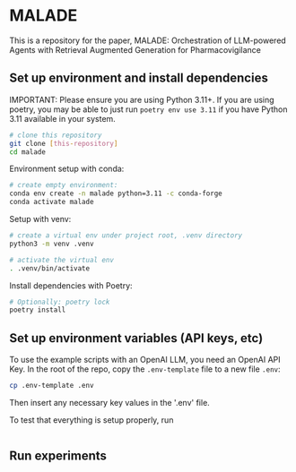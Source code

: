 # MALADE
This is a repository for the paper, MALADE: Orchestration of LLM-powered Agents with Retrieval Augmented Generation for Pharmacovigilance

## Set up environment and install dependencies
IMPORTANT: Please ensure you are using Python 3.11+. If you are using poetry,
you may be able to just run `poetry env use 3.11` if you have Python 3.11 available in your system.

```bash
# clone this repository 
git clone [this-repository]
cd malade
```

Environment setup with conda:
```bash
# create empty environment:
conda env create -n malade python=3.11 -c conda-forge
conda activate malade
```

Setup with venv:
```bash
# create a virtual env under project root, .venv directory
python3 -m venv .venv

# activate the virtual env
. .venv/bin/activate
```

Install dependencies with Poetry:
```bash
# Optionally: poetry lock
poetry install
```

## Set up environment variables (API keys, etc)

To use the example scripts with an OpenAI LLM, you need an OpenAI API Key.
In the root of the repo, copy the `.env-template` file to a new file `.env`:
```bash
cp .env-template .env
```
Then insert any necessary key values in the '.env' file.

To test that everything is setup properly, run
```
```

## Run experiments

